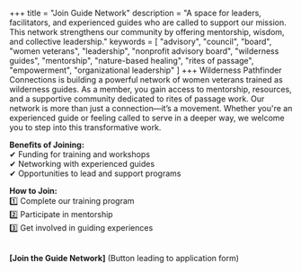 +++
title = "Join Guide Network"
description = "A space for leaders, facilitators, and experienced guides who are called to support our mission. This network strengthens our community by offering mentorship, wisdom, and collective leadership."
keywords = [
  "advisory",
  "council",
  "board",
  "women veterans",
  "leadership",
  "nonprofit advisory board",
  "wilderness guides",
  "mentorship",
  "nature-based healing",
  "rites of passage",
  "empowerment",
  "organizational leadership"
]
+++
Wilderness Pathfinder Connections is building a powerful network of women veterans trained as wilderness guides. As a member, you gain access to mentorship, resources, and a supportive community dedicated to rites of passage work. Our network is more than just a connection—it’s a movement. Whether you're an experienced guide or feeling called to serve in a deeper way, we welcome you to step into this transformative work.

**Benefits of Joining:**<br>✔ Funding for training and workshops<br>✔ Networking with experienced guides<br>✔ Opportunities to lead and support programs

**How to Join:**<br>1️⃣ Complete our training program<br>2️⃣ Participate in mentorship<br>3️⃣ Get involved in guiding experiences

<br>**\[Join the Guide Network\]** (Button leading to application form)